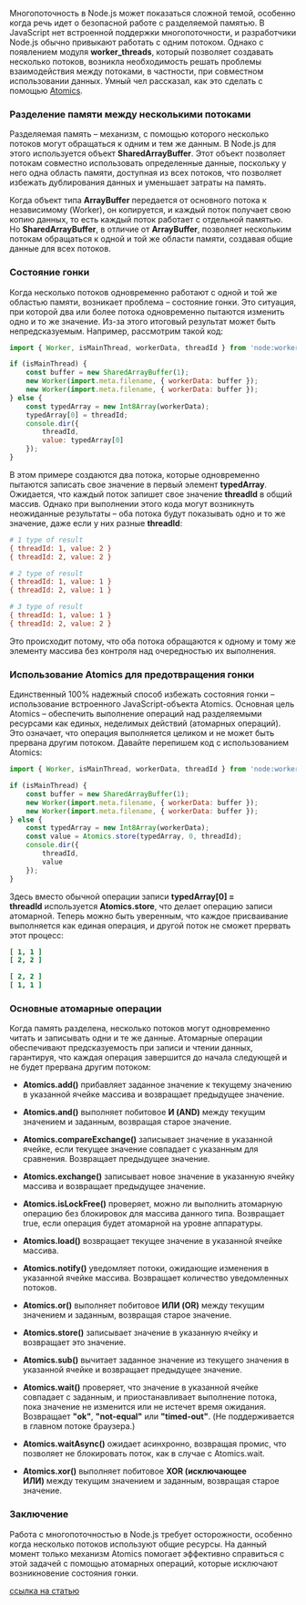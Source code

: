 Многопоточность в Node.js может показаться сложной темой, особенно когда речь идет о безопасной работе с разделяемой памятью. В JavaScript нет встроенной поддержки многопоточности, и разработчики Node.js обычно привыкают работать с одним потоком. Однако с появлением модуля **worker_threads**, который позволяет создавать несколько потоков, возникла необходимость решать проблемы взаимодействия между потоками, в частности, при совместном использовании данных. Умный чел рассказал, как это сделать с помощью [Atomics](https://developer.mozilla.org/ru/docs/Web/JavaScript/Reference/Global_Objects/Atomics).

### Разделение памяти между несколькими потоками

Разделяемая память – механизм, с помощью которого несколько потоков могут обращаться к одним и тем же данным. В Node.js для этого используется объект **SharedArrayBuffer**. Этот объект позволяет потокам совместно использовать определенные данные, поскольку у него одна область памяти, доступная из всех потоков, что позволяет избежать дублирования данных и уменьшает затраты на память.

Когда объект типа **ArrayBuffer** передается от основного потока к независимому (Worker), он копируется, и каждый поток получает свою копию данных, то есть каждый поток работает с отдельной памятью. Но **SharedArrayBuffer**, в отличие от **ArrayBuffer**, позволяет нескольким потокам обращаться к одной и той же области памяти, создавая общие данные для всех потоков.

### Состояние гонки

Когда несколько потоков одновременно работают с одной и той же областью памяти, возникает проблема – состояние гонки. Это ситуация, при которой два или более потока одновременно пытаются изменить одно и то же значение. Из-за этого итоговый результат может быть непредсказуемым. Например, рассмотрим такой код:

```JavaScript
import { Worker, isMainThread, workerData, threadId } from 'node:worker_threads';

if (isMainThread) {
    const buffer = new SharedArrayBuffer(1);
    new Worker(import.meta.filename, { workerData: buffer });
    new Worker(import.meta.filename, { workerData: buffer });
} else {
    const typedArray = new Int8Array(workerData);
    typedArray[0] = threadId;
    console.dir({
        threadId, 
        value: typedArray[0] 
    });
}
```
В этом примере создаются два потока, которые одновременно пытаются записать свое значение в первый элемент **typedArray**. Ожидается, что каждый поток запишет свое значение **threadId** в общий массив. Однако при выполнении этого кода могут возникнуть неожиданные результаты – оба потока будут показывать одно и то же значение, даже если у них разные **threadId**:

```ini
# 1 type of result
{ threadId: 1, value: 2 }
{ threadId: 2, value: 2 }

# 2 type of result
{ threadId: 1, value: 1 }
{ threadId: 2, value: 1 }

# 3 type of result
{ threadId: 1, value: 1 }
{ threadId: 2, value: 2 }
```

Это происходит потому, что оба потока обращаются к одному и тому же элементу массива без контроля над очередностью их выполнения.

### Использование Atomics для предотвращения гонки

Единственный 100% надежный способ избежать состояния гонки – использование встроенного JavaScript-объекта Atomics. Основная цель Atomics – обеспечить выполнение операций над разделяемыми ресурсами как единых, неделимых действий (атомарных операций). Это означает, что операция выполняется целиком и не может быть прервана другим потоком. Давайте перепишем код с использованием Atomics:

```JavaScript
import { Worker, isMainThread, workerData, threadId } from 'node:worker_threads';

if (isMainThread) {
    const buffer = new SharedArrayBuffer(1);
    new Worker(import.meta.filename, { workerData: buffer });
    new Worker(import.meta.filename, { workerData: buffer });
} else {
    const typedArray = new Int8Array(workerData);
    const value = Atomics.store(typedArray, 0, threadId);
    console.dir({ 
        threadId, 
        value 
    });
}
```

Здесь вместо обычной операции записи **typedArray[0] = threadId** используется **Atomics.store**, что делает операцию записи атомарной. Теперь можно быть уверенным, что каждое присваивание выполняется как единая операция, и другой поток не сможет прервать этот процесс:

```ini
[ 1, 1 ]
[ 2, 2 ]

[ 2, 2 ]
[ 1, 1 ]
```

### Основные атомарные операции

Когда память разделена, несколько потоков могут одновременно читать и записывать одни и те же данные. Атомарные операции обеспечивают предсказуемость при записи и чтении данных, гарантируя, что каждая операция завершится до начала следующей и не будет прервана другим потоком:

- **Atomics.add()** прибавляет заданное значение к текущему значению в указанной ячейке массива и возвращает предыдущее значение.

- **Atomics.and()** выполняет побитовое **И (AND)** между текущим значением и заданным, возвращая старое значение.

- **Atomics.compareExchange()** записывает значение в указанной ячейке, если текущее значение совпадает с указанным для сравнения. Возвращает предыдущее значение.

- **Atomics.exchange()** записывает новое значение в указанную ячейку массива и возвращает предыдущее значение.

- **Atomics.isLockFree()** проверяет, можно ли выполнить атомарную операцию без блокировок для массива данного типа. Возвращает true, если операция будет атомарной на уровне аппаратуры.

- **Atomics.load()** возвращает текущее значение в указанной ячейке массива.

- **Atomics.notify()** уведомляет потоки, ожидающие изменения в указанной ячейке массива. Возвращает количество уведомленных потоков.

- **Atomics.or()** выполняет побитовое **ИЛИ (OR)** между текущим значением и заданным, возвращая старое значение.

- **Atomics.store()** записывает значение в указанную ячейку и возвращает это значение.

- **Atomics.sub()** вычитает заданное значение из текущего значения в указанной ячейке и возвращает предыдущее значение.

- **Atomics.wait()** проверяет, что значение в указанной ячейке совпадает с заданным, и приостанавливает выполнение потока, пока значение не изменится или не истечет время ожидания. Возвращает **"ok"**, **"not-equal"** или **"timed-out"**. (Не поддерживается в главном потоке браузера.)

- **Atomics.waitAsync()** ожидает асинхронно, возвращая промис, что позволяет не блокировать поток, как в случае с Atomics.wait.

- **Atomics.xor()** выполняет побитовое **XOR (исключающее ИЛИ)** между текущим значением и заданным, возвращая старое значение.

### Заключение

Работа с многопоточностью в Node.js требует осторожности, особенно когда несколько потоков используют общие ресурсы. На данный момент только механизм Atomics помогает эффективно справиться с этой задачей с помощью атомарных операций, которые исключают возникновение состояния гонки.

[ссылка на статью](https://proglib.io/p/effektivnaya-mnogopotochnost-v-node-js-kak-ispolzovat-atomics-2024-11-06)